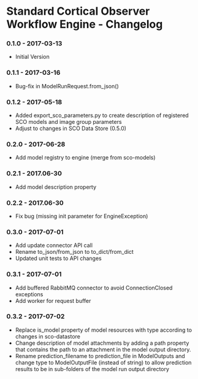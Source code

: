 # Standard Cortical Observer Workflow Engine - Changelog

### 0.1.0 - 2017-03-13

* Initial Version

### 0.1.1 - 2017-03-16

* Bug-fix in ModelRunRequest.from_json()

### 0.1.2 - 2017-05-18

* Added export_sco_parameters.py to create description of registered SCO models and image group parameters
* Adjust to changes in SCO Data Store (0.5.0)

### 0.2.0 - 2017-06-28

* Add model registry to engine (merge from sco-models)

### 0.2.1 - 2017.06-30

* Add model description property

### 0.2.2 - 2017.06-30

* Fix bug (missing init parameter for EngineException)

### 0.3.0 - 2017-07-01

* Add update connector API call
* Rename to_json/from_json to to_dict/from_dict
* Updated unit tests to API changes

### 0.3.1 - 2017-07-01

* Add buffered RabbitMQ connector to avoid ConnectionClosed exceptions
* Add worker for request buffer

### 0.3.2 - 2017-07-02

* Replace is_model property of model resources with type according to changes in sco-datastore
* Change description of model attachments by adding a path property that contains the path to an attachment in the model output directory.
* Rename prediction_filename to prediction_file in ModelOutputs and change type to ModelOutputFile (instead of string) to allow prediction results to be in sub-folders of the model run output directory
